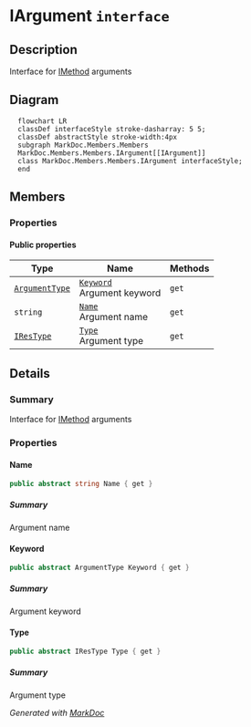 # IArgument `interface`

## Description
Interface for [IMethod](./IMethod.md) arguments

## Diagram
```mermaid
  flowchart LR
  classDef interfaceStyle stroke-dasharray: 5 5;
  classDef abstractStyle stroke-width:4px
  subgraph MarkDoc.Members.Members
  MarkDoc.Members.Members.IArgument[[IArgument]]
  class MarkDoc.Members.Members.IArgument interfaceStyle;
  end
```

## Members
### Properties
#### Public  properties
| Type | Name | Methods |
| --- | --- | --- |
| [`ArgumentType`](../enums/ArgumentType.md) | [`Keyword`](markdoc/members/members/IArgument.md#keyword)<br>Argument keyword | `get` |
| `string` | [`Name`](markdoc/members/members/IArgument.md#name)<br>Argument name | `get` |
| [`IResType`](../resolvedtypes/IResType.md) | [`Type`](markdoc/members/members/IArgument.md#type)<br>Argument type | `get` |

## Details
### Summary
Interface for [IMethod](./IMethod.md) arguments

### Properties
#### Name
```csharp
public abstract string Name { get }
```
##### Summary
Argument name

#### Keyword
```csharp
public abstract ArgumentType Keyword { get }
```
##### Summary
Argument keyword

#### Type
```csharp
public abstract IResType Type { get }
```
##### Summary
Argument type

*Generated with* [*MarkDoc*](https://github.com/hailstorm75/MarkDoc.Core)
